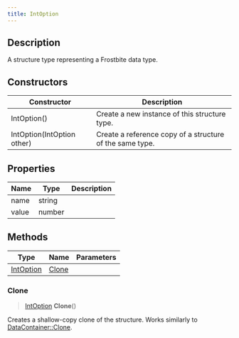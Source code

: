 ```yaml
---
title: IntOption
---
```

## Description

A structure type representing a Frostbite data type.

## Constructors

| Constructor                | Description                                              |
| -------------------------- | -------------------------------------------------------- |
| IntOption()                | Create a new instance of this structure type.            |
| IntOption(IntOption other) | Create a reference copy of a structure of the same type. |

## Properties

| Name  | Type   | Description |
| ----- | ------ | ----------- |
| name  | string |             |
| value | number |             |

## Methods

| Type                   | Name            | Parameters |
| ---------------------- | --------------- | ---------- |
| [IntOption](/vext/ref/fb/intoption/) | [Clone](#clone) |            |

### Clone

> [IntOption](/vext/ref/fb/intoption/) **Clone**()

Creates a shallow-copy clone of the structure. Works similarly to [DataContainer::Clone](/vext/ref/shared/class/datacontainer#clone).
